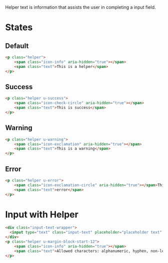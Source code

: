 Helper text is information that assists the user in completing a input field.

# States

## Default

```html
<p class="helper">
    <span class="icon-info" aria-hidden="true"></span>
    <span class="text">This is a helper</span>
</p>
```

## Success

```html
<p class="helper u-success">
    <span class="icon-check-circle" aria-hidden="true"></span>
    <span class="text">This is success</span>
</p>
```

## Warning

```html
<p class="helper u-warning">
    <span class="icon-exclamation" aria-hidden="true"></span>
    <span class="text">This is a warning</span>
</p>
```

## Error

```html
<p class="helper u-error">
    <span class="icon-exclamation-circle" aria-hidden="true"></span>This is an
    <span class="text">error</span>
</p>
```

# Input with Helper

```html
<div class="input-text-wrapper">
  <input type="text" class="input-text" placeholder="placeholder text" />
</div>
<p class="helper u-margin-block-start-12">
    <span class="icon-info" aria-hidden="true"></span>
    <span class="text">Allowed characters: alphanumeric, hyphen, non-leading underscore, period</span>
</p>
```
